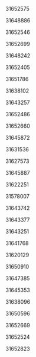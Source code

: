 31652575

31648886

31652546

31652699

31648242

31652405

31651786

31638102

31643257

31652486

31652660

31645872

31631536

31627573

31645887

31622251

31578007

31643742

31643377

31643251

31641768

31620129

31650910

31647385

31645353

31638096

31650596

31652669

31652524

31652823

